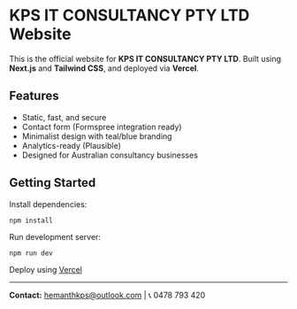 # KPS IT CONSULTANCY PTY LTD Website

This is the official website for **KPS IT CONSULTANCY PTY LTD**. Built using **Next.js** and **Tailwind CSS**, and deployed via **Vercel**.

## Features
- Static, fast, and secure
- Contact form (Formspree integration ready)
- Minimalist design with teal/blue branding
- Analytics-ready (Plausible)
- Designed for Australian consultancy businesses

## Getting Started

Install dependencies:

```
npm install
```

Run development server:

```
npm run dev
```

Deploy using [Vercel](https://vercel.com)

---

**Contact:** hemanthkps@outlook.com | 📞 0478 793 420
